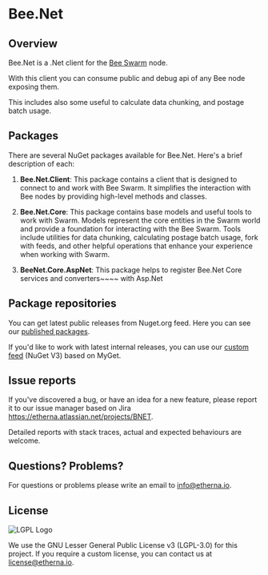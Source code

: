 ﻿# Bee.Net

## Overview

Bee.Net is a .Net client for the [Bee Swarm](https://github.com/ethersphere/bee) node.

With this client you can consume public and debug api of any Bee node exposing them.

This includes also some useful to calculate data chunking, and postage batch usage.

## Packages

There are several NuGet packages available for Bee.Net. Here's a brief description of each:

1. **Bee.Net.Client**: This package contains a client that is designed to connect to and work with Bee Swarm. It
   simplifies the interaction with Bee nodes by providing high-level methods and classes.

2. **Bee.Net.Core**: This package contains base models and useful tools to work with Swarm.
   Models represent the core entities in the Swarm world and provide a foundation for interacting with the Bee Swarm.
   Tools include utilities for data chunking, calculating postage batch usage, fork with feeds, and other helpful 
   operations that enhance your experience when working with Swarm.

3. **BeeNet.Core.AspNet**: This package helps to register Bee.Net Core services and converters~~~~ with Asp.Net

## Package repositories

You can get latest public releases from Nuget.org feed. Here you can see our [published packages](https://www.nuget.org/profiles/etherna).

If you'd like to work with latest internal releases, you can use our [custom feed](https://www.myget.org/F/etherna/api/v3/index.json) (NuGet V3) based on MyGet.

## Issue reports

If you've discovered a bug, or have an idea for a new feature, please report it to our issue manager based on Jira https://etherna.atlassian.net/projects/BNET.

Detailed reports with stack traces, actual and expected behaviours are welcome.

## Questions? Problems?

For questions or problems please write an email to [info@etherna.io](mailto:info@etherna.io).

## License

![LGPL Logo](https://www.gnu.org/graphics/lgplv3-with-text-154x68.png)

We use the GNU Lesser General Public License v3 (LGPL-3.0) for this project.
If you require a custom license, you can contact us at [license@etherna.io](mailto:license@etherna.io).
